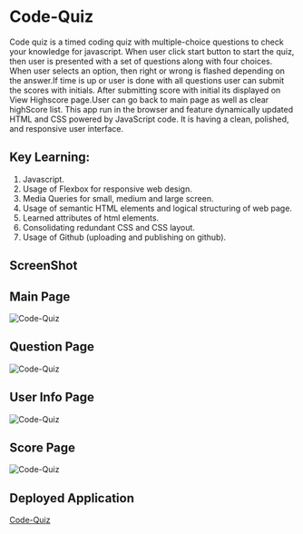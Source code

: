 # Code-Quiz

Code quiz is a timed coding quiz with multiple-choice questions to check your knowledge for javascript.
When user click start button to start the quiz, then user is presented with a set of questions along with four choices. When user selects an option, then right or wrong is flashed depending on the answer.If time is up or user is done with all questions user can submit the scores with initials.
After submitting score with initial its displayed on View Highscore page.User can go back to main page as well as clear highScore list.
This app run in the browser and feature dynamically updated HTML and CSS powered by JavaScript code. It is having a clean, polished, and responsive user interface.

## Key Learning:

1. Javascript.
2. Usage of Flexbox for responsive web design.
3. Media Queries for small, medium and large screen.
4. Usage of semantic HTML elements and logical structuring of web page.
5. Learned attributes of html elements.
6. Consolidating redundant CSS and CSS layout.
7. Usage of Github (uploading and publishing on github).

## ScreenShot

## Main Page

![Code-Quiz](./assets/images/CodeQuizMainPage)

## Question Page

![Code-Quiz](./assets/images/CodeQuizQuestions)

## User Info Page

![Code-Quiz](./assets/images/CodeQuizAlldone)

## Score Page

![Code-Quiz](./assets/images/CodeQuizHighScorePage)

## Deployed Application

[Code-Quiz]()
